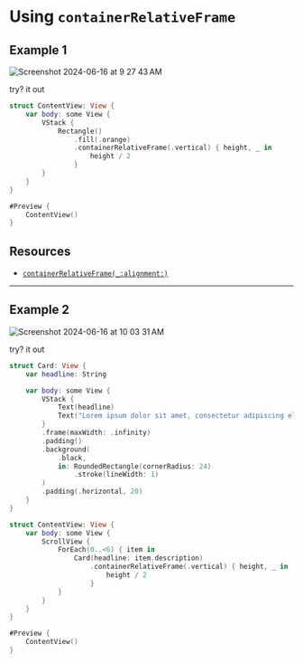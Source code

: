 # Using `containerRelativeFrame`

## Example 1

![Screenshot 2024-06-16 at 9 27 43 AM](https://github.com/alexpaul/SwiftUI/assets/1819208/f9d08799-6f03-4cb2-ac6f-04050f497842)

try? it out 

```swift
struct ContentView: View {
    var body: some View {
        VStack {
            Rectangle()
                .fill(.orange)
                .containerRelativeFrame(.vertical) { height, _ in
                    height / 2
                }
        }
    }
}

#Preview {
    ContentView()
}
```

## Resources 

* [`containerRelativeFrame(_:alignment:)`](https://developer.apple.com/documentation/swiftui/view/containerrelativeframe(_:alignment:)?changes=_5)

*** 

## Example 2 

![Screenshot 2024-06-16 at 10 03 31 AM](https://github.com/alexpaul/SwiftUI/assets/1819208/a31752e5-c011-4f48-bc98-60077910d11f)

try? it out 

```swift
struct Card: View {
    var headline: String

    var body: some View {
        VStack {
            Text(headline)
            Text("Lorem ipsum dolor sit amet, consectetur adipiscing elit, sed do eiusmod tempor incididunt ut labore et dolore magna aliqua. Ut enim ad minim veniam, quis nostrud exercitation ullamco laboris nisi ut aliquip ex ea commodo consequat. Duis aute irure dolor in reprehenderit in voluptate velit esse cillum dolore eu fugiat nulla pariatur. Excepteur sint occaecat cupidatat non proident, sunt in culpa qui officia deserunt mollit anim id est laborum. Lorem ipsum dolor sit amet, consectetur adipiscing elit, sed do eiusmod tempor incididunt ut labore et dolore magna aliqua. Ut enim ad minim veniam, quis nostrud exercitation ullamco laboris nisi ut aliquip ex ea commodo consequat. Duis aute irure dolor in reprehenderit in voluptate velit esse cillum dolore eu fugiat nulla pariatur. Excepteur sint occaecat cupidatat non proident, sunt in culpa qui officia deserunt mollit anim id est laborum.")
        }
        .frame(maxWidth: .infinity)
        .padding()
        .background(
            .black,
            in: RoundedRectangle(cornerRadius: 24)
                .stroke(lineWidth: 1)
        )
        .padding(.horizontal, 20)
    }
}

struct ContentView: View {
    var body: some View {
        ScrollView {
            ForEach(0..<6) { item in
                Card(headline: item.description)
                    .containerRelativeFrame(.vertical) { height, _ in
                        height / 2
                    }
            }
        }
    }
}

#Preview {
    ContentView()
}
```

